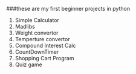 ###these are my first beginner projects in python
1. Simple Calculator
2. Madlibs
3. Weight convertor
4. Temperture convertor
5. Compound Interest Calc
6. CountDownTimer
7. Shopping Cart Program
8. Quiz game